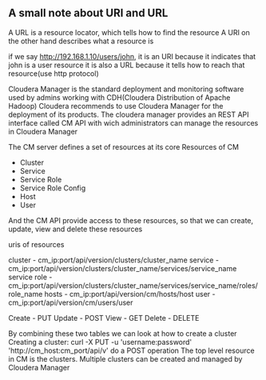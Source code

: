 ## A small note about URI and URL

A URL is a resource locator, which tells how to find the resource
A URI on the other hand describes what a resource is

if we say http://192.168.1.10/users/john, it is an URI because it indicates that john is a user resource
it is also a URL because it tells how to reach that resource(use http protocol)

Cloudera Manager is the standard deployment and monitoring software used by admins working with CDH(Cloudera Distribution of Apache Hadoop)
Cloudera recommends to use Cloudera Manager for the deployment of its products. The cloudera manager provides an REST API interface called CM API with wich administrators can manage the resources in Cloudera Manager


The CM server defines a set of resources at its core
Resources of CM
* Cluster
* Service
* Service Role
* Service Role Config
* Host
* User

And the CM API provide access to these resources, so that we can create, update, view and delete these resources

uris of resources

cluster - cm_ip:port/api/version/clusters/cluster_name
service - cm_ip:port/api/version/clusters/cluster_name/services/service_name
service role - cm_ip:port/api/version/clusters/cluster_name/services/service_name/roles/role_name
hosts - cm_ip:port/api/version/cm/hosts/host
user - cm_ip:port/api/version/cm/users/user

Create - PUT
Update - POST
View - GET
Delete - DELETE

By combining these two tables we can look at how to create a cluster
Creating a cluster:
curl -X PUT -u 'username:password' 'http://cm_host:cm_port/api/v'
do a POST operation
The top level resource in CM is the clusters. Multiple clusters can be created and managed by Cloudera Manager
